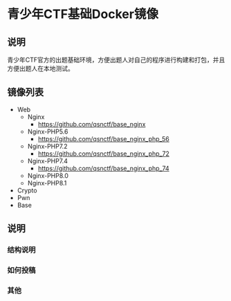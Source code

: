 # 青少年CTF基础Docker镜像
## 说明
青少年CTF官方的出题基础环境，方便出题人对自己的程序进行构建和打包，并且方便出题人在本地测试。


## 镜像列表
- Web
  - Nginx
    - https://github.com/qsnctf/base_nginx
  - Nginx-PHP5.6
    - https://github.com/qsnctf/base_nginx_php_56
  - Nginx-PHP7.2
    - https://github.com/qsnctf/base_nginx_php_72
  - Nginx-PHP7.4
    - https://github.com/qsnctf/base_nginx_php_74
  - Nginx-PHP8.0
  - Nginx-PHP8.1
- Crypto
- Pwn
- Base

## 说明
### 结构说明

### 如何投稿

### 其他
